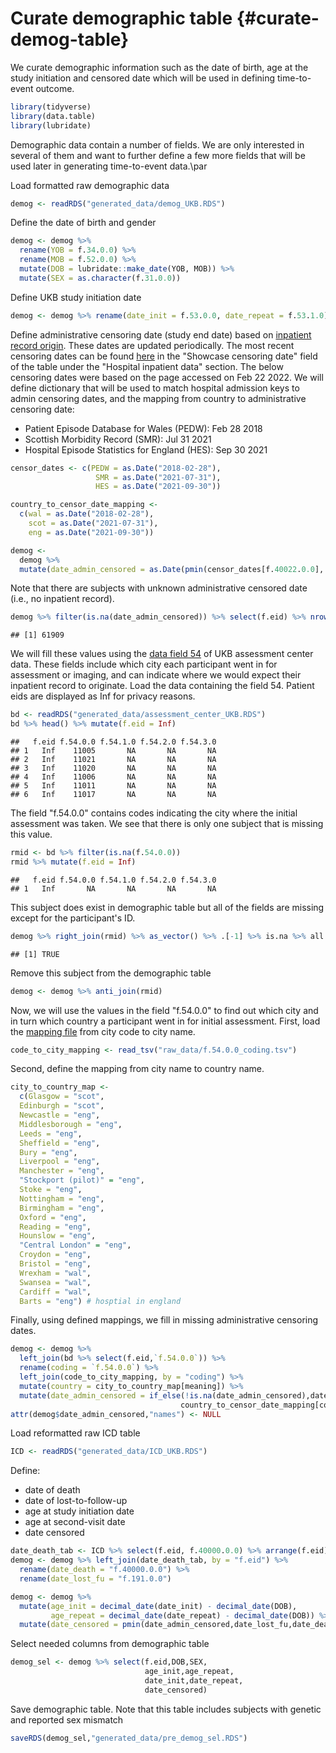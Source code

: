 # Curate demographic table {#curate-demog-table}

We curate demographic information such as the date of birth, age at the study initiation and censored date which will be used in defining time-to-event outcome.




```r
library(tidyverse)
library(data.table)
library(lubridate)
```

Demographic data contain a number of fields. We are only interested in several of them and want to further define a few more fields that will be used later in generating time-to-event data.\par

Load formatted raw demographic data

```r
demog <- readRDS("generated_data/demog_UKB.RDS")
```

Define the date of birth and gender

```r
demog <- demog %>% 
  rename(YOB = f.34.0.0) %>%
  rename(MOB = f.52.0.0) %>%
  mutate(DOB = lubridate::make_date(YOB, MOB)) %>%
  mutate(SEX = as.character(f.31.0.0))
```

Define UKB study initiation date

```r
demog <- demog %>% rename(date_init = f.53.0.0, date_repeat = f.53.1.0)
```

Define administrative censoring date (study end date) based on [inpatient record origin](https://biobank.ndph.ox.ac.uk/showcase/field.cgi?id=40022). These dates are updated periodically. The most recent censoring dates can be found [here](https://biobank.ndph.ox.ac.uk/ukb/exinfo.cgi?src=Data_providers_and_dates#:~:text=Censoring%20dates&text=The%20censoring%20date%20is%20the,day%20of%20the%20previous%20month.) in the "Showcase censoring date" field of the table under the "Hospital inpatient data" section. The below censoring dates were based on the page accessed on Feb 22 2022. We will define dictionary that will be used to match hospital admission keys to admin censoring dates, and the mapping from country to administrative censoring date:

* Patient Episode Database for Wales (PEDW): Feb 28 2018
* Scottish Morbidity Record (SMR): Jul 31 2021
* Hospital Episode Statistics for England (HES): Sep 30 2021


```r
censor_dates <- c(PEDW = as.Date("2018-02-28"),
                   SMR = as.Date("2021-07-31"),
                   HES = as.Date("2021-09-30"))

country_to_censor_date_mapping <- 
  c(wal = as.Date("2018-02-28"),
    scot = as.Date("2021-07-31"),
    eng = as.Date("2021-09-30"))

demog <- 
  demog %>% 
  mutate(date_admin_censored = as.Date(pmin(censor_dates[f.40022.0.0], censor_dates[f.40022.0.1],censor_dates[f.40022.0.2],na.rm=T)))
```

Note that there are subjects with unknown administrative censored date (i.e., no inpatient record). 

```r
demog %>% filter(is.na(date_admin_censored)) %>% select(f.eid) %>% nrow()
```

```
## [1] 61909
```

We will fill these values using the [data field 54](https://biobank.ndph.ox.ac.uk/showcase/field.cgi?id=54) of UKB assessment center data. These fields include which city each participant went in for assessment or imaging, and can indicate where we would expect their inpatient record to originate. Load the data containing the field 54.  Patient eids are displayed as Inf for privacy reasons.

```r
bd <- readRDS("generated_data/assessment_center_UKB.RDS")
bd %>% head() %>% mutate(f.eid = Inf)
```

```
##   f.eid f.54.0.0 f.54.1.0 f.54.2.0 f.54.3.0
## 1   Inf    11005       NA       NA       NA
## 2   Inf    11021       NA       NA       NA
## 3   Inf    11020       NA       NA       NA
## 4   Inf    11006       NA       NA       NA
## 5   Inf    11011       NA       NA       NA
## 6   Inf    11017       NA       NA       NA
```

The field "f.54.0.0" contains codes indicating the city where the initial assessment was taken. We see that there is only one subject that is missing this value.

```r
rmid <- bd %>% filter(is.na(f.54.0.0)) 
rmid %>% mutate(f.eid = Inf)
```

```
##   f.eid f.54.0.0 f.54.1.0 f.54.2.0 f.54.3.0
## 1   Inf       NA       NA       NA       NA
```

This subject does exist in demographic table but all of the fields are missing except for the participant's ID.

```r
demog %>% right_join(rmid) %>% as_vector() %>% .[-1] %>% is.na %>% all
```

```
## [1] TRUE
```

Remove this subject from the demographic table

```r
demog <- demog %>% anti_join(rmid)
```

Now, we will use the values in the field "f.54.0.0" to find out which city and in turn which country a participant went in for initial assessment. First, load the [mapping file](https://biobank.ndph.ox.ac.uk/showcase/coding.cgi?id=10) from city code to city name.

```r
code_to_city_mapping <- read_tsv("raw_data/f.54.0.0_coding.tsv")
```

Second, define the mapping from city name to country name.

```r
city_to_country_map <- 
  c(Glasgow = "scot",
  Edinburgh = "scot",
  Newcastle = "eng",
  Middlesborough = "eng",
  Leeds = "eng",
  Sheffield = "eng",
  Bury = "eng",
  Liverpool = "eng",
  Manchester = "eng",
  "Stockport (pilot)" = "eng",
  Stoke = "eng",
  Nottingham = "eng",
  Birmingham = "eng",
  Oxford = "eng",
  Reading = "eng",
  Hounslow = "eng",
  "Central London" = "eng",
  Croydon = "eng",
  Bristol = "eng",
  Wrexham = "wal",
  Swansea = "wal",
  Cardiff = "wal",
  Barts = "eng") # hosptial in england
```



Finally, using defined mappings, we fill in missing administrative censoring dates.

```r
demog <- demog %>% 
  left_join(bd %>% select(f.eid,`f.54.0.0`)) %>%
  rename(coding = `f.54.0.0`) %>%
  left_join(code_to_city_mapping, by = "coding") %>% 
  mutate(country = city_to_country_map[meaning]) %>% 
  mutate(date_admin_censored = if_else(!is.na(date_admin_censored),date_admin_censored,
                                      country_to_censor_date_mapping[country]))
attr(demog$date_admin_censored,"names") <- NULL
```

Load reformatted raw ICD table

```r
ICD <- readRDS("generated_data/ICD_UKB.RDS")
```

Define:

- date of death
- date of lost-to-follow-up
- age at study initiation date
- age at second-visit date
- date censored


```r
date_death_tab <- ICD %>% select(f.eid, f.40000.0.0) %>% arrange(f.eid) %>% data.frame()
demog <- demog %>% left_join(date_death_tab, by = "f.eid") %>%
  rename(date_death = "f.40000.0.0") %>%
  rename(date_lost_fu = "f.191.0.0")

demog <- demog %>% 
  mutate(age_init = decimal_date(date_init) - decimal_date(DOB), 
         age_repeat = decimal_date(date_repeat) - decimal_date(DOB)) %>% 
  mutate(date_censored = pmin(date_admin_censored,date_lost_fu,date_death,na.rm = T))
```

Select needed columns from demographic table

```r
demog_sel <- demog %>% select(f.eid,DOB,SEX,
                              age_init,age_repeat,
                              date_init,date_repeat,
                              date_censored)
```

Save demographic table. Note that this table includes subjects with genetic and reported sex mismatch

```r
saveRDS(demog_sel,"generated_data/pre_demog_sel.RDS")
```

